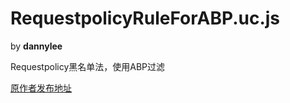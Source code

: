 RequestpolicyRuleForABP.uc.js
=============
by **dannylee**

Requestpolicy黑名单法，使用ABP过滤

[原作者发布地址][1]

[1]: http://j.mozest.com/zh-CN/ucscript/script/101/